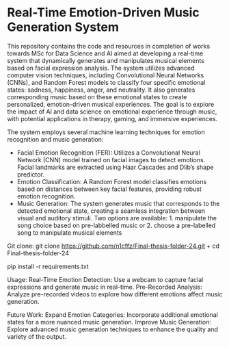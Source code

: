 # Real-Time Emotion-Driven Music Generation System
 
 
This repository contains the code and resources in completion of works towards MSc for Data Science and AI aimed at developing a real-time system that dynamically generates and manipulates musical elements based on facial expression analysis. The system utilizes advanced computer vision techniques, including Convolutional Neural Networks (CNNs), and Random Forest models to classify four specific emotional states: sadness, happiness, anger, and neutrality. It also generates corresponding music based on these emotional states to create personalized, emotion-driven musical experiences. The goal is to explore the impact of AI and data science on emotional experience through music, with potential applications in therapy, gaming, and immersive experiences.


The system employs several machine learning techniques for emotion recognition and music generation:

- Facial Emotion Recognition (FER): Utilizes a Convolutional Neural Network (CNN) model trained on facial images to detect emotions. Facial landmarks are extracted using Haar Cascades and Dlib’s shape predictor.
- Emotion Classification: A Random Forest model classifies emotions based on distances between key facial features, providing robust emotion recognition.
- Music Generation: The system generates music that corresponds to the detected emotional state, creating a seamless integration between visual and auditory stimuli. Two options are available: 1. manipulate the song choice based on pre-labbelled music or 2. choose a pre-labelled song to manipulate musical elements

Git clone:    git clone https://github.com/n1cffz/Final-thesis-folder-24.git + cd Final-thesis-folder-24

pip install -r requirements.txt

Usage:
Real-Time Emotion Detection: Use a webcam to capture facial expressions and generate music in real-time.
Pre-Recorded Analysis: Analyze pre-recorded videos to explore how different emotions affect music generation.

Future Work:
Expand Emotion Categories: Incorporate additional emotional states for a more nuanced music generation.
Improve Music Generation: Explore advanced music generation techniques to enhance the quality and variety of the output.



